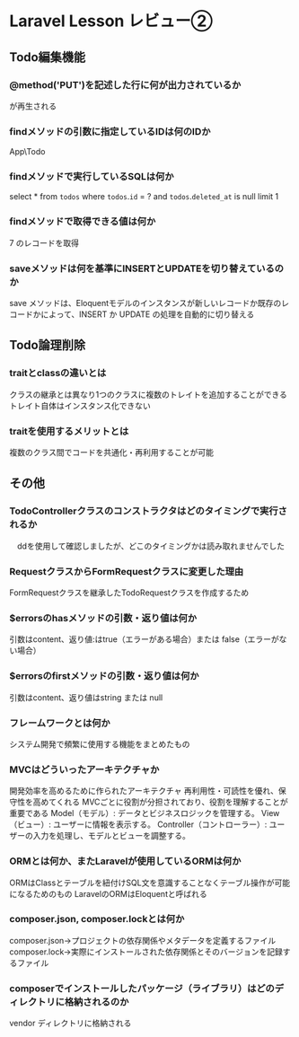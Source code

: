# Laravel Lesson レビュー②

## Todo編集機能

### @method('PUT')を記述した行に何が出力されているか
<input type="hidden" name="_method" value="PUT">が再生される

### findメソッドの引数に指定しているIDは何のIDか
App\Todo

### findメソッドで実行しているSQLは何か
select * from `todos` where `todos`.`id` = ? and `todos`.`deleted_at` is null limit 1

### findメソッドで取得できる値は何か
7 のレコードを取得

### saveメソッドは何を基準にINSERTとUPDATEを切り替えているのか
save メソッドは、Eloquentモデルのインスタンスが新しいレコードか既存のレコードかによって、INSERT か UPDATE の処理を自動的に切り替える

## Todo論理削除

### traitとclassの違いとは
クラスの継承とは異なり1つのクラスに複数のトレイトを追加することができる
トレイト自体はインスタンス化できない

### traitを使用するメリットとは
複数のクラス間でコードを共通化・再利用することが可能

## その他

### TodoControllerクラスのコンストラクタはどのタイミングで実行されるか
　ddを使用して確認しましたが、どこのタイミングかは読み取れませんでした

### RequestクラスからFormRequestクラスに変更した理由
FormRequestクラスを継承したTodoRequestクラスを作成するため

### $errorsのhasメソッドの引数・返り値は何か
引数はcontent、返り値:はtrue（エラーがある場合）または false（エラーがない場合）

### $errorsのfirstメソッドの引数・返り値は何か
引数はcontent、返り値はstring または null

### フレームワークとは何か
システム開発で頻繁に使用する機能をまとめたもの

### MVCはどういったアーキテクチャか
開発効率を高めるために作られたアーキテクチャ
再利用性・可読性を優れ、保守性を高めてくれる
MVCごとに役割が分担されており、役割を理解することが重要である
Model（モデル）: データとビジネスロジックを管理する。
View（ビュー）: ユーザーに情報を表示する。
Controller（コントローラー）: ユーザーの入力を処理し、モデルとビューを調整する。

### ORMとは何か、またLaravelが使用しているORMは何か
ORMはClassとテーブルを紐付けSQL文を意識することなくテーブル操作が可能になるためのもの
LaravelのORMはEloquentと呼ばれる

### composer.json, composer.lockとは何か
composer.json→プロジェクトの依存関係やメタデータを定義するファイル
composer.lock→実際にインストールされた依存関係とそのバージョンを記録するファイル

### composerでインストールしたパッケージ（ライブラリ）はどのディレクトリに格納されるのか
vendor ディレクトリに格納される